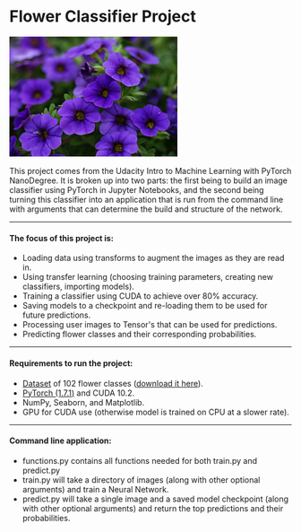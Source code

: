 # Flower Classifier Project

<img src="/image/flower_img.jpeg" width="300">

This project comes from the Udacity Intro to Machine Learning with PyTorch NanoDegree. It is broken up into two parts: the first being to build an image classifier using PyTorch in Jupyter Notebooks, and the second being turning this classifier into an application that is run from the command line with arguments that can determine the build and structure of the network.

---

#### The focus of this project is:
- Loading data using transforms to augment the images as they are read in.
- Using transfer learning (choosing training parameters, creating new classifiers, importing models).
- Training a classifier using CUDA to achieve over 80% accuracy.
- Saving models to a checkpoint and re-loading them to be used for future predictions.
- Processing user images to Tensor's that can be used for predictions.
- Predicting flower classes and their corresponding probabilities.

---

#### Requirements to run the project:
- [Dataset](https://www.robots.ox.ac.uk/~vgg/data/flowers/102/index.html) of 102 flower classes ([download it here](https://s3.amazonaws.com/content.udacity-data.com/nd089/flower_data.tar.gz)).
- [PyTorch (1.7.1)](https://pytorch.org/get-started/locally/) and CUDA 10.2.
- NumPy, Seaborn, and Matplotlib.
- GPU for CUDA use (otherwise model is trained on CPU at a slower rate).

---

#### Command line application:
- functions.py contains all functions needed for both train.py and predict.py
- train.py will take a directory of images (along with other optional arguments) and train a Neural Network.
- predict.py will take a single image and a saved model checkpoint (along with other optional arguments) and return the top predictions and their probabilities.
